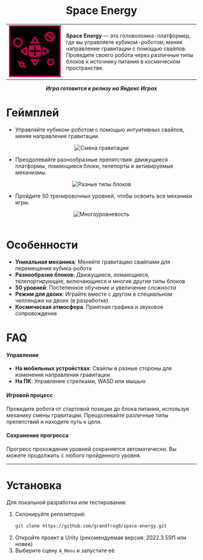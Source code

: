 <div align="center">
    <h1>Space Energy</h1>
</div>

<table style="margin-left: auto; margin-right: auto; width: 100%; border: none;">
<tr>
    <td style="text-align: center; width: 30%; border: none;">
        <img src="README/logo.png" alt="Логотип Space Energy" width="400">
    </td>
    <td style="text-align: left; vertical-align: middle; width: 70%; border: none;">
        <strong>Space Energy</strong> — это головоломка-платформер, где вы управляете кубиком-роботом, меняя направление гравитации с помощью свайпов. Проведите своего робота через различные типы блоков к источнику питания в космическом пространстве.
    </td>
</tr>
</table>

<div align="center">
    <i><strong>Игра готовится к релизу на Яндекс Играх</strong></i>
</div>

<div align="left">
    <h1>Геймплей</h1>
</div>

- Управляйте кубиком-роботом с помощью интуитивных свайпов, меняя направление гравитации.

<div align="center">
    <img src="README/gameplay1.gif" alt="Смена гравитации" width="350"/>
</div>

- Преодолевайте разнообразные препятствия: движущиеся платформы, ломающиеся блоки, телепорты и активируемые механизмы.

<div align="center">
    <img src="README/gameplay3.gif" alt="Разные типы блоков" width="350"/>
</div>

- Пройдите 50 тренировочных уровней, чтобы освоить все механики игры.

<div align="center">
    <img src="README/gameplay2.gif" alt="Многоуровневость" width="350"/>
</div>

<div align="center">⠀</div>

<div align="left">
    <h1>Особенности</h1>
</div>

- **Уникальная механика**: Меняйте гравитацию свайпами для перемещения кубика-робота
- **Разнообразие блоков**: Движущиеся, ломающиеся, телепортирующие, включающиеся и многие другие типы блоков
- **50 уровней**: Постепенное обучение и увеличение сложности
- **Режим для двоих**: Играйте вместе с другом в специальном челлендже на двоих (в разработке)
- **Космическая атмосфера**: Приятная графика и звуковое сопровождение

<div align="left">
    <h1>FAQ</h1>
</div>

#### Управление
- **На мобильных устройствах**: Свайпы в разные стороны для изменения направления гравитации
- **На ПК**: Управление стрелками, WASD или мышью

#### Игровой процесс
Проведите робота от стартовой позиции до блока питания, используя механику смены гравитации. Преодолевайте различные типы препятствий и находите путь к цели.

#### Сохранение прогресса
Прогресс прохождения уровней сохраняется автоматически. Вы можете продолжить с любого пройденного уровня.

---

<div align="left">
    <h1>Установка</h1>
</div>

<div align="left">
Для локальной разработки или тестирования:

1. Склонируйте репозиторий:
   ```bash
   git clone https://github.com/grandfrog0/space-energy.git
2. Откройте проект в Unity (рекомендуемая версия: 2022.3.55f1 или новее)
3. Выберите сцену <code>A_Menu</code> и запустите её